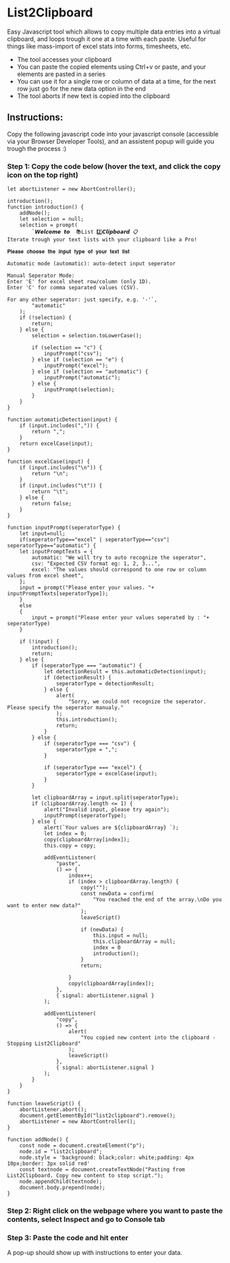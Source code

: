 # List2Clipboard
Easy Javascript tool which allows to copy multiple data entries into a virtual clipboard, and loops trough it one at a time with each paste.
Useful for things like mass-import of excel stats into forms, timesheets, etc.

- The tool accesses your clipboard
- You can paste the copied elements using Ctrl+v or paste, and your elements are pasted in a series
- You can use it for a single row or column of data at a time, for the next row just go for the new data option in the end
- The tool aborts if new text is copied into the clipboard

## Instructions:
Copy the following javascript code into your javascript console (accessible via your Browser Developer Tools), and an assistent popup will guide you trough the process :)

### Step 1: Copy the code below (hover the text, and click the copy icon on the top right)

```
let abortListener = new AbortController();

introduction();
function introduction() {
    addNode();
    let selection = null;
    selection = prompt(
        `𝙒𝙚𝙡𝙘𝙤𝙢𝙚 𝙩𝙤  📚List 2️⃣𝘾𝙡𝙞𝙥𝙗𝙤𝙖𝙧𝙙 📋
Iterate trough your text lists with your clipboard like a Pro!

𝐏𝐥𝐞𝐚𝐬𝐞 𝐜𝐡𝐨𝐨𝐬𝐞 𝐭𝐡𝐞 𝐢𝐧𝐩𝐮𝐭 𝐭𝐲𝐩𝐞 𝐨𝐟 𝐲𝐨𝐮𝐫 𝐭𝐞𝐱𝐭 𝐥𝐢𝐬𝐭

Automatic mode (automatic): auto-detect input seperator

Manual Seperator Mode:
Enter 'E' for excel sheet row/column (only 1D).
Enter 'C' for comma separated values (CSV).

For any other seperator: just specify, e.g. '-'`,
        "automatic"
    );
    if (!selection) {
        return;
    } else {
        selection = selection.toLowerCase();

        if (selection == "c") {
            inputPrompt("csv");
        } else if (selection == "e") {
            inputPrompt("excel");
        } else if (selection == "automatic") {
            inputPrompt("automatic");
        } else {
            inputPrompt(selection);
        }
    }
}

function automaticDetection(input) {
    if (input.includes(",")) {
        return ",";
    }
    return excelCase(input);
}

function excelCase(input) {
    if (input.includes("\n")) {
        return "\n";
    }
    if (input.includes("\t")) {
        return "\t";
    } else {
        return false;
    }
}

function inputPrompt(seperatorType) {
    let input=null;
    if(seperatorType=="excel" | seperatorType=="csv"| seperatorType=="automatic") {
    let inputPromptTexts = {
        automatic: "We will try to auto recognize the seperator",
        csv: "Expected CSV format eg: 1, 2, 3...",
        excel: "The values should correspond to one row or column values from excel sheet",
    };
    input = prompt("Please enter your values. "+  inputPromptTexts[seperatorType]);
    }
    else
    {
        input = prompt("Please enter your values seperated by : "+ seperatorType)
    }

    if (!input) {
        introduction();
        return;
    } else {
        if (seperatorType === "automatic") {
            let detectionResult = this.automaticDetection(input);
            if (detectionResult) {
                seperatorType = detectionResult;
            } else {
                alert(
                    "Sorry, we could not recognize the seperator. Please specify the seperator manualy."
                );
                this.introduction();
                return;
            }
        } else {
            if (seperatorType === "csv") {
                seperatorType = ",";
            }

            if (seperatorType === "excel") {
                seperatorType = excelCase(input);
            }
        }

        let clipboardArray = input.split(seperatorType);
        if (clipboardArray.length <= 1) {
            alert("Invalid input, please try again");
            inputPrompt(seperatorType);
        } else {
            alert(`Your values are ${clipboardArray} `);
            let index = 0;
            copy(clipboardArray[index]);
            this.copy = copy;

            addEventListener(
                "paste",
                () => {
                    index++;
                    if (index > clipboardArray.length) {
                        copy("");
                        const newData = confirm(
                            "You reached the end of the array.\nDo you want to enter new data?"
                        );
                        leaveScript()

                        if (newData) {
                            this.input = null;
                            this.clipboardArray = null;
                            index = 0
                            introduction();
                        }
                        return;

                    }
                    copy(clipboardArray[index]);
                },
                { signal: abortListener.signal }
            );

            addEventListener(
                "copy",
                () => {
                    alert(
                        "You copied new content into the clipboard - Stopping List2Clipboard"
                    );
                    leaveScript()
                },
                { signal: abortListener.signal }
            );
        }
    }
}

function leaveScript() {
    abortListener.abort();
    document.getElementById("list2clipboard").remove();
    abortListener = new AbortController();
}

function addNode() {
    const node = document.createElement("p");
    node.id = "list2clipboard";
    node.style = 'background: black;color: white;padding: 4px 10px;border: 3px solid red'
    const textnode = document.createTextNode("Pasting from List2Clipboard. Copy new content to stop script.");
    node.appendChild(textnode);
    document.body.prepend(node);
}
```
### Step 2: Right click on the webpage where you want to paste the contents, select Inspect and go to Console tab
### Step 3: Paste the code and hit enter

A pop-up should show up with instructions to enter your data. 
